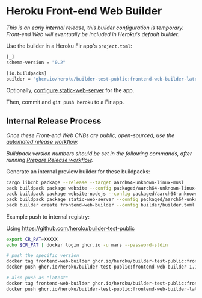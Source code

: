 # Heroku Front-end Web Builder

*This is an early internal release, this builder configuration is temporary. Front-end Web will eventually be included in Heroku's default builder.*

Use the builder in a Heroku Fir app's `project.toml`:

```bash
[_]
schema-version = "0.2"

[io.buildpacks]
builder = "ghcr.io/heroku/builder-test-public:frontend-web-builder-latest_linux-arm64"
```

Optionally, [configure static-web-server](../buildpacks/static-web-server/README.md) for the app.

Then, commit and `git push heroku` to a Fir app.

## Internal Release Process

*Once these Front-end Web CNBs are public, open-sourced, use the [automated release workflow](../README.md#releasing-a-new-version).*

*Buildpack version numbers should be set in the following commands, after running [Prepare Release workflow](../README.md#releasing-a-new-version).*

Generate an internal preview builder for these buildpacks:

```bash
cargo libcnb package --release --target aarch64-unknown-linux-musl
pack buildpack package website --config packaged/aarch64-unknown-linux-musl/release/heroku_website/package.toml  --target "linux/arm64" --format file
pack buildpack package website-nodejs --config packaged/aarch64-unknown-linux-musl/release/heroku_website-nodejs/package.toml  --target "linux/arm64" --format file
pack buildpack package static-web-server --config packaged/aarch64-unknown-linux-musl/release/heroku_static-web-server/package.toml  --target "linux/arm64" --format file
pack builder create frontend-web-builder --config builder/builder.toml --target "linux/arm64"
```

Example push to internal registry:

Using https://github.com/heroku/builder-test-public

```bash
export CR_PAT=XXXXX
echo $CR_PAT | docker login ghcr.io -u mars --password-stdin

# push the specific version
docker tag frontend-web-builder ghcr.io/heroku/builder-test-public:frontend-web-builder-1.1.1_linux-arm64
docker push ghcr.io/heroku/builder-test-public:frontend-web-builder-1.1.1_linux-arm64

# also push as "latest"
docker tag frontend-web-builder ghcr.io/heroku/builder-test-public:frontend-web-builder-latest_linux-arm64
docker push ghcr.io/heroku/builder-test-public:frontend-web-builder-latest_linux-arm64 
```
